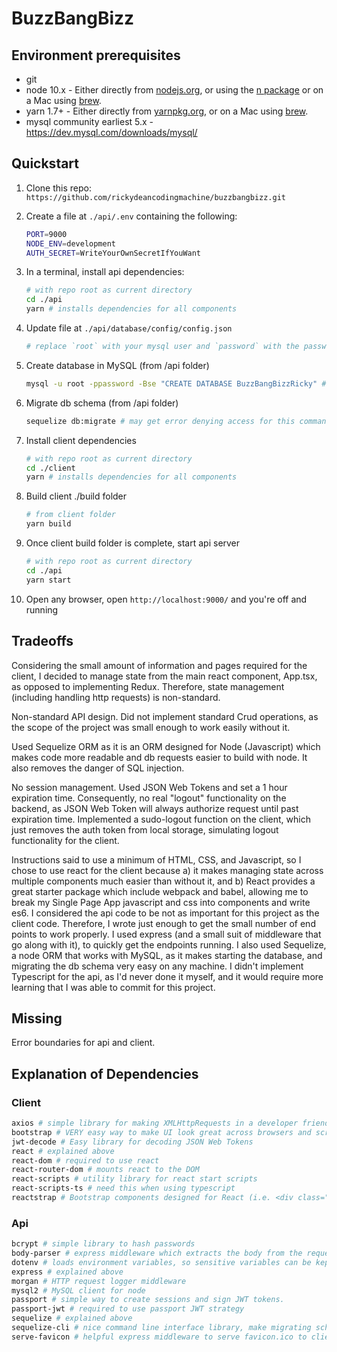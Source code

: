 # BuzzBangBizz

## Environment prerequisites

- git
- node 10.x - Either directly from [nodejs.org](https://nodejs.org), or using the [n package](https://npmjs.com/package/n) or on a Mac using [brew](https://brew.sh/).
- yarn 1.7+ - Either directly from [yarnpkg.org](https://yarnpkg.com/en/), or on a Mac using [brew](https://brew.sh/).
- mysql community earliest 5.x - https://dev.mysql.com/downloads/mysql/

## Quickstart

1.  Clone this repo: `https://github.com/rickydeancodingmachine/buzzbangbizz.git`

1.  Create a file at `./api/.env` containing the following:

    ```bash
    PORT=9000
    NODE_ENV=development
    AUTH_SECRET=WriteYourOwnSecretIfYouWant
    ```

1.  In a terminal, install api dependencies:

    ```bash
    # with repo root as current directory
    cd ./api
    yarn # installs dependencies for all components
    ```

1.  Update file at `./api/database/config/config.json`

    ```bash
    # replace `root` with your mysql user and `password` with the password for that user
    ```

1.  Create database in MySQL (from /api folder)

    ```bash
    mysql -u root -ppassword -Bse "CREATE DATABASE BuzzBangBizzRicky" # change `root` and `password` to match your config file
    ```

1.  Migrate db schema (from /api folder)

    ```bash
    sequelize db:migrate # may get error denying access for this command depending on MySQL settings
    ```

1.  Install client dependencies

    ```bash
    # with repo root as current directory
    cd ./client
    yarn # installs dependencies for all components
    ```

1.  Build client ./build folder

    ```bash
    # from client folder
    yarn build
    ```

1.  Once client build folder is complete, start api server

    ```bash
    # with repo root as current directory
    cd ./api
    yarn start
    ```

1.  Open any browser, open `http://localhost:9000/` and you're off and running

## Tradeoffs

Considering the small amount of information and pages required for the client, I decided to manage state from the main react component, App.tsx, as opposed to implementing Redux. Therefore, state management (including handling http requests) is non-standard.

Non-standard API design. Did not implement standard Crud operations, as the scope of the project was small enough to work easily without it.

Used Sequelize ORM as it is an ORM designed for Node (Javascript) which makes code more readable and db requests easier to build with node. It also removes the danger of SQL injection.

No session management. Used JSON Web Tokens and set a 1 hour expiration time. Consequently, no real "logout" functionality on the backend, as JSON Web Token will always authorize request until past expiration time. Implemented a sudo-logout function on the client, which just removes the auth token from local storage, simulating logout functionality for the client.

Instructions said to use a minimum of HTML, CSS, and Javascript, so I chose to use react for the client because a) it makes managing state across multiple components much easier than without it, and b) React provides a great starter package which include webpack and babel, allowing me to break my Single Page App javascript and css into components and write es6. I considered the api code to be not as important for this project as the client code. Therefore, I wrote just enough to get the small number of end points to work properly. I used express (and a small suit of middleware that go along with it), to quickly get the endpoints running. I also used Sequelize, a node ORM that works with MySQL, as it makes starting the database, and migrating the db schema very easy on any machine. I didn't implement Typescript for the api, as I'd never done it myself, and it would require more learning that I was able to commit for this project.

## Missing

Error boundaries for api and client.

## Explanation of Dependencies

### Client

```bash
axios # simple library for making XMLHttpRequests in a developer friendly way
bootstrap # VERY easy way to make UI look great across browsers and screen-sizes without spending tons of time.
jwt-decode # Easy library for decoding JSON Web Tokens
react # explained above
react-dom # required to use react
react-router-dom # mounts react to the DOM
react-scripts # utility library for react start scripts
react-scripts-ts # need this when using typescript
reactstrap # Bootstrap components designed for React (i.e. <div class="row"> => <Row>). Lots of component types, just makes creating great UI's super easy.
```

### Api

```bash
bcrypt # simple library to hash passwords
body-parser # express middleware which extracts the body from the request stream. Saves developer the trouble of building the body from the request stream themselves.
dotenv # loads environment variables, so sensitive variables can be kept in .env file, and exclude from git commits
express # explained above
morgan # HTTP request logger middleware
mysql2 # MySQL client for node
passport # simple way to create sessions and sign JWT tokens.
passport-jwt # required to use passport JWT strategy
sequelize # explained above
sequelize-cli # nice command line interface library, make migrating schema simple from the command line.
serve-favicon # helpful express middleware to serve favicon.ico to client
```
